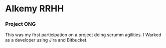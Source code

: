 # Alkemy RRHH
### Project ONG
This was my first participation on a project doing scrumm agilities. I Warked as a developer using Jira and Bitbucket. 
